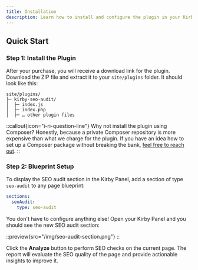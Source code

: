 ```yaml
---
title: Installation
description: Learn how to install and configure the plugin in your Kirby project.
---
```


## Quick Start

### Step 1: Install the Plugin

After your purchase, you will receive a download link for the plugin. Download the ZIP file and extract it to your `site/plugins` folder. It should look like this:

```
site/plugins/
├─ kirby-seo-audit/
│  ├─ index.js
│  ├─ index.php
│  ├─ … other plugin files
```

::callout{icon="i-ri-question-line"}
Why not install the plugin using Composer? Honestly, because a private Composer repository is more expensive than what we charge for the plugin. If you have an idea how to set up a Composer package without breaking the bank, [feel free to reach out](/contact).
::

### Step 2: Blueprint Setup

To display the SEO audit section in the Kirby Panel, add a section of type `seo-audit` to any page blueprint:

```yaml [pages/default.yml]
sections:
  seoAudit:
    type: seo-audit
```

You don't have to configure anything else! Open your Kirby Panel and you should see the new SEO audit section:

::preview{src="/img/seo-audit-section.png"}
::

Click the **Analyze** button to perform SEO checks on the current page. The report will evaluate the SEO quality of the page and provide actionable insights to improve it.
